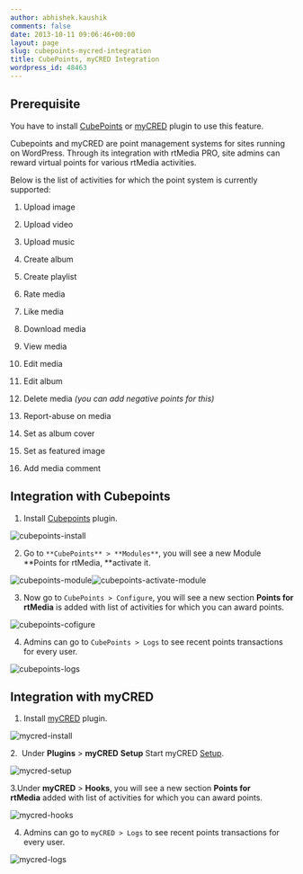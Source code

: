 ```yaml
---
author: abhishek.kaushik
comments: false
date: 2013-10-11 09:06:46+00:00
layout: page
slug: cubepoints-mycred-integration
title: CubePoints, myCRED Integration
wordpress_id: 48463
---
```


## **Prerequisite**


You have to install [CubePoints](http://wordpress.org/plugins/cubepoints/) or [myCRED](http://wordpress.org/plugins/mycred/) plugin to use this feature.

Cubepoints and myCRED are point management systems for sites running on WordPress. Through its integration with rtMedia PRO, site admins can reward virtual points for various rtMedia activities.

Below is the list of activities for which the point system is currently supported:



	
  1. Upload image

	
  2. Upload video

	
  3. Upload music

	
  4. Create album

	
  5. Create playlist

	
  6. Rate media

	
  7. Like media

	
  8. Download media

	
  9. View media

	
  10. Edit media

	
  11. Edit album

	
  12. Delete media _(you can add negative points for this)_

	
  13. Report-abuse on media

	
  14. Set as album cover

	
  15. Set as featured image

	
  16. Add media comment





## Integration with Cubepoints


1. Install [Cubepoints](http://wordpress.org/plugins/cubepoints/) plugin.

![cubepoints-install](https://rtcamp.com/wp-content/uploads/2013/10/cubepoints-install_thumb.png)

2. Go to `**CubePoints** > **Modules**`, you will see a new Module **Points for rtMedia, **activate it.

![cubepoints-module](https://rtcamp.com/wp-content/uploads/2013/10/cubepoints-module_thumb2.png)![cubepoints-activate-module](https://rtcamp.com/wp-content/uploads/2013/10/cubepoints-activate-module_thumb1.png)

3. Now go to `CubePoints > Configure`, you will see a new section **Points for rtMedia** is added with list of activities for which you can award points.

![cubepoints-cofigure](https://rtcamp.com/wp-content/uploads/2013/10/cubepoints-cofigure_thumb.png)

4. Admins can go to `CubePoints > Logs` to see recent points transactions for every user.

![cubepoints-logs](https://rtcamp.com/wp-content/uploads/2013/10/cubepoints-logs_thumb1.png)


## Integration with myCRED


1. Install [myCRED](http://wordpress.org/plugins/mycred/) plugin.

![mycred-install](https://rtcamp.com/wp-content/uploads/2013/10/mycred-install_thumb.png)

2.  Under **Plugins** > **myCRED** **Setup** Start myCRED [Setup](http://mycred.me/support/tutorials/how-to-install-and-setup-mycred/).

![mycred-setup](https://rtcamp.com/wp-content/uploads/2013/10/mycred-setup_thumb.png)

3.Under **myCRED** > **Hooks**, you will see a new section **Points for rtMedia** added with list of activities for which you can award points.

![mycred-hooks](https://rtcamp.com/wp-content/uploads/2013/10/mycred-hooks_thumb.png)

4. Admins can go to `myCRED > Logs` to see recent points transactions for every user.

![mycred-logs](https://rtcamp.com/wp-content/uploads/2013/10/mycred-logs_thumb.png)
